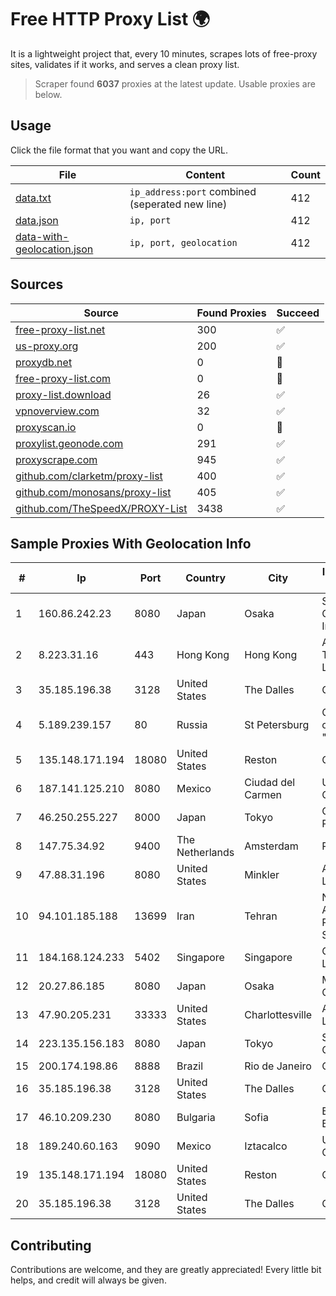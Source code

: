 
# Free HTTP Proxy List 🌍

It is a lightweight project that, every 10 minutes, scrapes lots of free-proxy sites, validates if it works, and serves a clean proxy list.


> Scraper found **6037** proxies at the latest update. Usable proxies are below.

## Usage

Click the file format that you want and copy the URL.


|File|Content|Count|
|----|-------|-----|
|[data.txt](https://raw.githubusercontent.com/themiralay/Proxy-List-World/master/data.txt)|`ip_address:port` combined (seperated new line)|412|
|[data.json](https://raw.githubusercontent.com/themiralay/Proxy-List-World/master/data.json)|`ip, port`|412|
|[data-with-geolocation.json](https://raw.githubusercontent.com/themiralay/Proxy-List-World/master/data-with-geolocation.json)|`ip, port, geolocation`|412|

## Sources

|Source|Found Proxies|Succeed|
|------|-------------|-------|
|[free-proxy-list.net](https://free-proxy-list.net)|300|✅|
|[us-proxy.org](https://www.us-proxy.org)|200|✅|
|[proxydb.net](http://proxydb.net)|0|🚫|
|[free-proxy-list.com](https://free-proxy-list.com/?page=&port=&type%5B%5D=http&type%5B%5D=https&up_time=0&search=Search)|0|🚫|
|[proxy-list.download](https://www.proxy-list.download/HTTP)|26|✅|
|[vpnoverview.com](https://vpnoverview.com/privacy/anonymous-browsing/free-proxy-servers)|32|✅|
|[proxyscan.io](https://www.proxyscan.io)|0|🚫|
|[proxylist.geonode.com](https://proxylist.geonode.com/api/proxy-list?limit=300&page=1&sort_by=lastChecked&sort_type=desc&protocols=http,https)|291|✅|
|[proxyscrape.com](https://api.proxyscrape.com/v2/?request=displayproxies&protocol=http&timeout=10000&country=all&ssl=all&anonymity=all)|945|✅|
|[github.com/clarketm/proxy-list](https://raw.githubusercontent.com/clarketm/proxy-list/master/proxy-list-raw.txt)|400|✅|
|[github.com/monosans/proxy-list](https://raw.githubusercontent.com/monosans/proxy-list/main/proxies/http.txt)|405|✅|
|[github.com/TheSpeedX/PROXY-List](https://raw.githubusercontent.com/TheSpeedX/PROXY-List/master/http.txt)|3438|✅|


## Sample Proxies With Geolocation Info

|#|Ip|Port|Country|City|Internet Service Provider|
|-|--|----|-------|----|-------------------------|
|1|160.86.242.23|8080|Japan|Osaka|Sony Network Communications Inc|
|2|8.223.31.16|443|Hong Kong|Hong Kong|Alibaba (US) Technology Co., Ltd.|
|3|35.185.196.38|3128|United States|The Dalles|Google LLC|
|4|5.189.239.157|80|Russia|St Petersburg|OOO "Network of data-centers "Selectel"|
|5|135.148.171.194|18080|United States|Reston|OVH SAS|
|6|187.141.125.210|8080|Mexico|Ciudad del Carmen|Uninet S.A. de C.V.|
|7|46.250.255.227|8000|Japan|Tokyo|Contabo Asia Private Limited|
|8|147.75.34.92|9400|The Netherlands|Amsterdam|Packet Host, Inc.|
|9|47.88.31.196|8080|United States|Minkler|Alibaba.com LLC|
|10|94.101.185.188|13699|Iran|Tehran|Noyan Abr Arvan Co. ( Private Joint Stock)|
|11|184.168.124.233|5402|Singapore|Singapore|GoDaddy.com, LLC|
|12|20.27.86.185|8080|Japan|Osaka|Microsoft Corporation|
|13|47.90.205.231|33333|United States|Charlottesville|Alibaba.com LLC|
|14|223.135.156.183|8080|Japan|Tokyo|So-net Corporation|
|15|200.174.198.86|8888|Brazil|Rio de Janeiro|Claro S.A|
|16|35.185.196.38|3128|United States|The Dalles|Google LLC|
|17|46.10.209.230|8080|Bulgaria|Sofia|BTC-BROADBAND|
|18|189.240.60.163|9090|Mexico|Iztacalco|Uninet S.A. de C.V.|
|19|135.148.171.194|18080|United States|Reston|OVH SAS|
|20|35.185.196.38|3128|United States|The Dalles|Google LLC|



## Contributing

Contributions are welcome, and they are greatly appreciated! Every
little bit helps, and credit will always be given.

